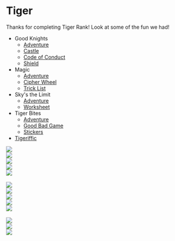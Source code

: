 # Tiger

Thanks for completing Tiger Rank! Look at some of the fun we had!

* Good Knights
    * [Adventure](https://1drv.ms/w/s!Amnwl-PZ2kHpkoQlcHcE9dwW-4rE6A)
    * [Castle](https://1drv.ms/w/s!Amnwl-PZ2kHpkoQjcHcE9dwW-4rE6A)
    * [Code of Conduct](https://1drv.ms/w/s!Amnwl-PZ2kHpkoQpcHcE9dwW-4rE6A)
    * [Shield](https://1drv.ms/w/s!Amnwl-PZ2kHpkoQncHcE9dwW-4rE6A)
* Magic
    * [Adventure](https://1drv.ms/w/s!Amnwl-PZ2kHpkopqcHcE9dwW-4rE6A)
    * [Cipher Wheel](https://1drv.ms/w/s!Amnwl-PZ2kHpkopscHcE9dwW-4rE6A)
    * [Trick List](https://1drv.ms/w/s!Amnwl-PZ2kHpkop0cHcE9dwW-4rE6A)
* Sky's the Limit
    * [Adventure](https://1drv.ms/w/s!Amnwl-PZ2kHpkpNVcHcE9dwW-4rE6A)
    * [Worksheet](https://1drv.ms/w/s!Amnwl-PZ2kHpkpNXcHcE9dwW-4rE6A)
* Tiger Bites
    * [Adventure](https://1drv.ms/w/s!Amnwl-PZ2kHpkoc3cHcE9dwW-4rE6A)
    * [Good Bad Game](https://1drv.ms/w/s!Amnwl-PZ2kHpkoc8cHcE9dwW-4rE6A)
    * [Stickers](https://1drv.ms/w/s!Amnwl-PZ2kHpkoc6cHcE9dwW-4rE6A)
* [Tigeriffic](https://1drv.ms/w/s!Amnwl-PZ2kHpko4AcHcE9dwW-4rE6A)

<div class="grid">
    <div class="pill-parent">
        <img src="/img/loops/tiger/17_100.png" />
    </div>
    <div class="pill-parent">
        <img src="/img/loops/tiger/1_100.png" />
    </div>
    <div class="pill-parent">
        <img src="/img/loops/tiger/11_100.png" />
    </div>
    <div class="pill-parent">
        <img src="/img/loops/tiger/2_100.png" />
    </div>
    <div class="pill-parent">
        <img src="/img/loops/tiger/3_100.png" />
    </div>
</div>
<br />

<div class="grid">
    <div class="pill-parent">
        <img src="/img/loops/tiger/5_100.png" />
    </div>
    <div class="pill-parent">
        <img src="/img/loops/tiger/14_100.png" />
    </div>
    <div class="pill-parent">
        <img src="/img/loops/tiger/7_100.png" />
    </div>
    <div class="pill-parent">
        <img src="/img/loops/tiger/4_100.png" />
    </div>
    <div class="pill-parent">
        <img src="/img/loops/tiger/15_100.png" />
    </div>
</div>
<br />

<div class="grid">
    <div class="pill-parent">
        <img src="/img/loops/tiger/16_100.png" />
    </div>
    <div class="pill-parent">
        <img src="/img/loops/tiger/13_100.png" />
    </div>
    <div class="pill-parent">
        <img src="/img/loops/tiger/6_100.png" />
    </div>
</div>
<br />